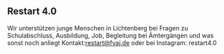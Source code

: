 ## Restart 4.0 

Wir unterstützen junge Menschen in Lichtenberg 
bei Fragen zu Schulabschluss, Ausbildung, Job, 
Begleitung bei Ämtergängen und was sonst noch anliegt
Kontakt:<restart@fvaj.de>
oder bei Instagram: restart4.0
